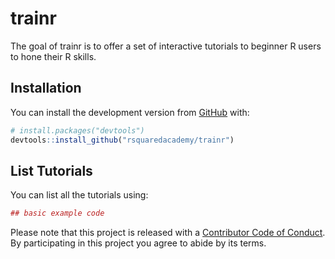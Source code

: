 
<!-- README.md is generated from README.Rmd. Please edit that file -->
trainr
======

The goal of trainr is to offer a set of interactive tutorials to beginner R users to hone their R skills.

Installation
------------

You can install the development version from [GitHub](https://github.com/) with:

``` r
# install.packages("devtools")
devtools::install_github("rsquaredacademy/trainr")
```

List Tutorials
--------------

You can list all the tutorials using:

``` r
## basic example code
```

Please note that this project is released with a [Contributor Code of Conduct](CODE_OF_CONDUCT.md). By participating in this project you agree to abide by its terms.
